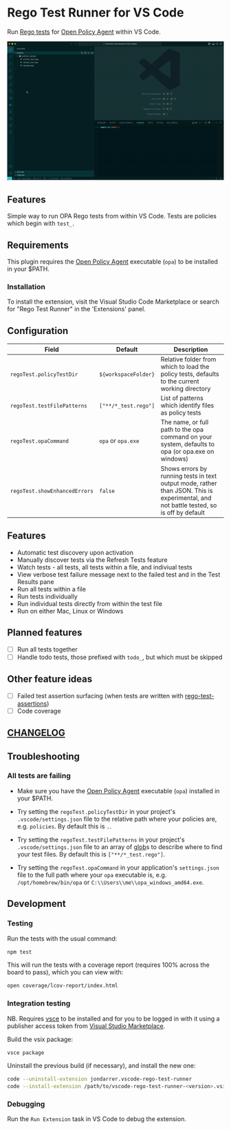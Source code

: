 # Rego Test Runner for VS Code

Run [Rego tests](https://www.openpolicyagent.org/docs/latest/policy-testing/) for [Open Policy Agent](https://www.openpolicyagent.org) within VS Code.

![Exension Demo](https://raw.githubusercontent.com/jondarrer/vscode-rego-test-runner/main/extension-demo.gif)

## Features

Simple way to run OPA Rego tests from within VS Code. Tests are policies which begin with `test_`.

## Requirements

This plugin requires the [Open Policy Agent](https://github.com/open-policy-agent/opa) executable (`opa`) to be installed in your $PATH.

### Installation

To install the extension, visit the Visual Studio Code Marketplace or search for "Rego Test Runner" in the 'Extensions' panel.

## Configuration

| Field                       | Default              | Description                                                                                    |
| --------------------------- | -------------------- | ---------------------------------------------------------------------------------------------- |
| `regoTest.policyTestDir`    | `${workspaceFolder}` | Relative folder from which to load the policy tests, defaults to the current working directory |
| `regoTest.testFilePatterns` | `["**/*_test.rego"]` | List of patterns which identify files as policy tests                                          |
| `regoTest.opaCommand`       | `opa` or `opa.exe`   | The name, or full path to the opa command on your system, defaults to opa (or opa.exe on windows)                                          |
| `regoTest.showEnhancedErrors` | `false` | Shows errors by running tests in text output mode, rather than JSON. This is experimental, and not battle tested, so is off by default                                          |

## Features

- Automatic test discovery upon activation
- Manually discover tests via the Refresh Tests feature
- Watch tests - all tests, all tests within a file, and indiviual tests
- View verbose test failure message next to the failed test and in the Test Results pane
- Run all tests within a file
- Run tests individually
- Run individual tests directly from within the test file
- Run on either Mac, Linux or Windows

## Planned features

- [ ] Run all tests together
- [ ] Handle todo tests, those prefixed with `todo_`, but which must be skipped

## Other feature ideas

- [ ] Failed test assertion surfacing (when tests are written with [rego-test-assertions](https://github.com/anderseknert/rego-test-assertions))
- [ ] Code coverage

## [CHANGELOG](./CHANGELOG.md)

## Troubleshooting

### All tests are failing

- Make sure you have the [Open Policy Agent](https://github.com/open-policy-agent/opa) executable (`opa`) installed in your $PATH.

- Try setting the `regoTest.policyTestDir` in your project's `.vscode/settings.json` file to the relative path where your policies are, e.g. `policies`. By default this is `.`.

- Try setting the `regoTest.testFilePatterns` in your project's `.vscode/settings.json` file to an array of [glob](https://en.wikipedia.org/wiki/Glob_(programming))s to describe where to find your test files. By default this is `["**/*_test.rego"]`.

- Try setting the `regoTest.opaCommand` in your application's `settings.json` file to the full path where your `opa` executable is, e.g. `/opt/homebrew/bin/opa` or `C:\\Users\\me\\opa_windows_amd64.exe`.

## Development

### Testing

Run the tests with the usual command:

```sh
npm test
```

This will run the tests with a coverage report (requires 100% across the board to pass), which you can view with:

```sh
open coverage/lcov-report/index.html
```

### Integration testing

NB. Requires [vsce](https://code.visualstudio.com/api/working-with-extensions/publishing-extension) to be installed and for you to be logged in with it using a publisher access token from [Visual Studio Marketplace](https://marketplace.visualstudio.com/).

Build the vsix package:

```sh
vsce package
```

Uninstall the previous build (if necessary), and install the new one:

```sh
code --uninstall-extension jondarrer.vscode-rego-test-runner
code --install-extension /path/to/vscode-rego-test-runner-<version>.vsix
```

### Debugging

Run the `Run Extension` task in VS Code to debug the extension.
